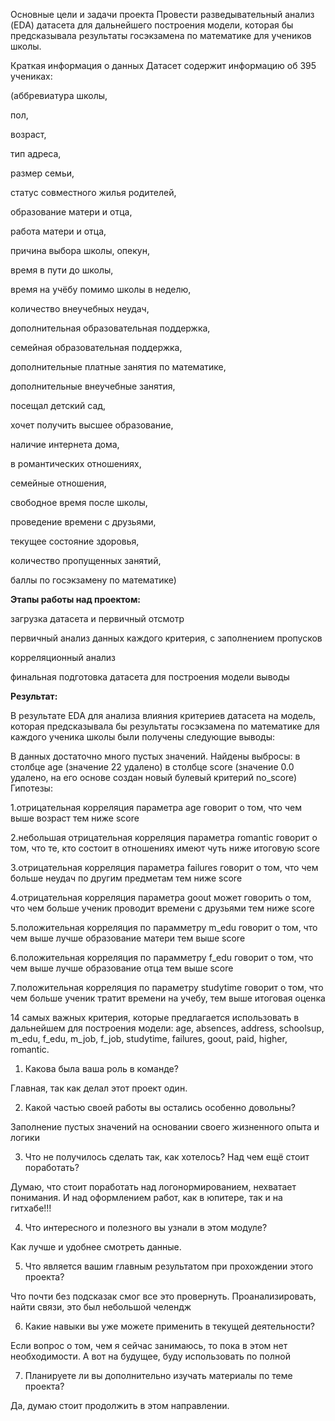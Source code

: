 Основные цели и задачи проекта
Провести разведывательный анализ (EDA) датасета для дальнейшего построения модели, которая бы предсказывала результаты госэкзамена по математике для учеников школы.

Краткая информация о данных
Датасет содержит информацию об 395 учениках: 

(аббревиатура школы, 

пол, 

возраст,

тип адреса, 

размер семьи, 

статус совместного жилья родителей, 

образование матери и отца, 

работа матери и отца, 

причина выбора школы, опекун, 

время в пути до школы,

время на учёбу помимо школы в неделю,

количество внеучебных неудач,

дополнительная образовательная поддержка, 

семейная образовательная поддержка, 

дополнительные платные занятия по математике, 

дополнительные внеучебные занятия, 

посещал детский сад, 

хочет получить высшее образование, 

наличие интернета дома, 

в романтических отношениях, 

семейные отношения, 

свободное время после школы, 

проведение времени с друзьями, 

текущее состояние здоровья, 

количество пропущенных занятий,

баллы по госэкзамену по математике)

**Этапы работы над проектом:**

загрузка датасета и первичный отсмотр

первичный анализ данных каждого критерия, с заполнением пропусков

корреляционный анализ

финальная подготовка датасета для построения модели
выводы

**Результат:**

В результате EDA для анализа влияния критериев датасета на модель, которая предсказывала бы результаты госэкзамена по математике для каждого ученика школы были получены следующие выводы:

В данных достаточно много пустых значений.
Найдены выбросы: в столбце age (значение 22 удалено) 
в столбце score (значение 0.0 удалено, на его основе создан новый булевый критерий no_score)
Гипотезы: 

1.отрицательная корреляция параметра age говорит о том, что чем выше возраст тем ниже score 

2.небольшая отрицательная корреляция параметра romantic говорит о том, что те, кто состоит в отношениях имеют чуть ниже итоговую score 

3.отрицательная корреляция параметра failures говорит о том, что чем больше неудач по другим предметам тем ниже score 

4.отрицательная корреляция параметра goout может говорить о том, что чем больше ученик проводит времени с друзьями тем ниже score 

5.положительная корреляция по парамметру m_edu говорит о том, что чем выше лучше образование матери тем выше score 

6.положительная корреляция по парамметру f_edu говорит о том, что чем выше лучше образование отца тем выше score 

7.положительная корреляция по параметру studytime говорит о том, что чем больше ученик тратит времени на учебу, тем выше итоговая оценка 

14 cамых важных критерия, которые предлагается использовать в дальнейшем для построения модели: age, absences, address, schoolsup, m_edu, f_edu, m_job, f_job, studytime, failures, goout, paid, higher, romantic.

1. Какова была ваша роль в команде?

Главная, так как делал этот проект один.

2. Какой частью своей работы вы остались особенно довольны?

Заполнение пустых значений на основании своего жизненного опыта и логики

3. Что не получилось сделать так, как хотелось? Над чем ещё стоит поработать?

Думаю, что стоит поработать над логонормированием, нехватает понимания. И над оформлением работ, как в юпитере, так и на гитхабе!!!

4. Что интересного и полезного вы узнали в этом модуле?

Как лучше и удобнее смотреть данные.

5. Что является вашим главным результатом при прохождении этого проекта?

Что почти без подсказак смог все это провернуть. Проанализировать, найти связи, это был небольшой челендж

6. Какие навыки вы уже можете применить в текущей деятельности?

Если вопрос о том, чем я сейчас занимаюсь, то пока в этом нет необходимости. А вот на будущее, буду использовать по полной

7. Планируете ли вы дополнительно изучать материалы по теме проекта?

Да, думаю стоит продолжить в этом направлении.
